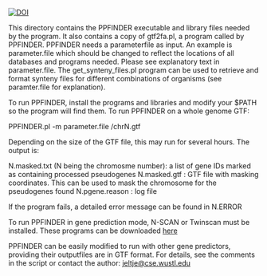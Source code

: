 [![DOI](https://zenodo.org/badge/650203349.svg)](https://zenodo.org/badge/latestdoi/650203349)

This directory contains the PPFINDER executable and library files needed by the program. It also contains a copy of gtf2fa.pl, a program called by PPFINDER.
PPFINDER needs a parameterfile as input. An example is parameter.file which should be changed to reflect the locations of all databases and programs needed. Please see explanatory text in parameter.file.
The get_synteny_files.pl program can be used to retrieve and format synteny files for different combinations of organisms (see paramter.file for explanation).

To run PPFINDER, install the programs and libraries and modify your $PATH so the program will find them. To run PPFINDER on a whole genome GTF:

PPFINDER.pl -m parameter.file <full path>/chrN.gtf

Depending on the size of the GTF file, this may run for several hours. The output is:

N.masked.txt (N being the chromosme number): a list of gene IDs marked as containing processed pseudogenes
N.masked.gtf : GTF file with masking coordinates. This can be used to mask the chromosome for the pseudogenes found
N.pgene.reason : log file

If the program fails, a detailed error message can be found in N.ERROR

To run PPFINDER in gene prediction mode, N-SCAN or Twinscan must be installed. These programs can be downloaded [here](http://mblab.wustl.edu/software.html)

PPFINDER can be easily modified to run with other gene predictors, providing their outputfiles are in GTF format. For details, see the comments in the script or contact the author:
jeltje@cse.wustl.edu


